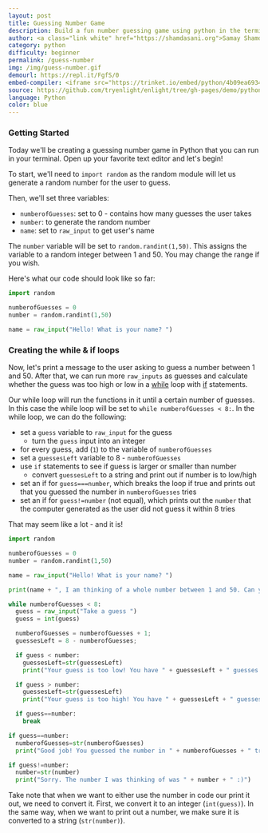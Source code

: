 ```yaml
---
layout: post
title: Guessing Number Game
description: Build a fun number guessing game using python in the terminal
author: <a class="link white" href="https://shamdasani.org">Samay Shamdasani</a>
category: python
difficulty: beginner
permalink: /guess-number
img: /img/guess-number.gif
demourl: https://repl.it/FgfS/0
embed-compiler: <iframe src="https://trinket.io/embed/python/4b09ea6934" width="100%" height="356" frameborder="0" marginwidth="0" marginheight="0" allowfullscreen></iframe>
source: https://github.com/tryenlight/enlight/tree/gh-pages/demo/python/guess-number
language: Python
color: blue
---
```


### Getting Started

Today we'll be creating a guessing number game in Python that you can run in your terminal. Open up your favorite text editor and let's begin!

To start, we'll need to ```import random``` as the random module will let us generate a random number for the user to guess.

Then, we'll set three variables:
- ```numberofGuesses```: set to 0 - contains how many guesses the user takes
- ```number```: to generate the random number
- ```name```: set to ```raw_input``` to get user's name

The ```number``` variable will be set to ```random.randint(1,50)```. This assigns the variable to a random integer between 1 and 50. You may change the range
if you wish.

Here's what our code should look like so far:

```python
import random

numberofGuesses = 0
number = random.randint(1,50)

name = raw_input("Hello! What is your name? ")
```


### Creating the while & if loops

Now, let's print a message to the user asking to guess a number between 1 and 50. After that, we can run more ```raw_inputs``` as guesses and calculate whether the guess was too high or low in a [while](https://docs.python.org/2/reference/compound_stmts.html#the-while-statement) loop with [if](https://docs.python.org/2/reference/compound_stmts.html#the-if-statement) statements.

Our while loop will run the functions in it until a certain number of guesses. In this case the while loop will be set to ```while numberofGuesses < 8:```.
In the while loop, we can do the following:
- set a ```guess``` variable to ```raw_input``` for the guess
  - turn the ```guess``` input into an integer
- for every guess, add (```1```) to the variable of ```numberofGuesses```
- set a ```guessesLeft``` variable to 8 - ```numberofGuesses```
- use ```if``` statements to see if guess is larger or smaller than number
  - convert ```guessesLeft``` to a string and print out if number is to low/high
- set an if for ```guess===number```, which breaks the loop if true and prints out that you guessed the number in ```numberofGuesses``` tries
- set an if for ```guess!=number``` (not equal), which prints out the ```number``` that the computer generated as the user did not guess it within 8 tries

That may seem like a lot - and it is!

```python
import random

numberofGuesses = 0
number = random.randint(1,50)

name = raw_input("Hello! What is your name? ")

print(name + ", I am thinking of a whole number between 1 and 50. Can you guess what it is?")

while numberofGuesses < 8:
  guess = raw_input("Take a guess ")
  guess = int(guess)

  numberofGuesses = numberofGuesses + 1;
  guessesLeft = 8 - numberofGuesses;

  if guess < number:
    guessesLeft=str(guessesLeft)
    print("Your guess is too low! You have " + guessesLeft + " guesses left")

  if guess > number:
    guessesLeft=str(guessesLeft)
    print("Your guess is too high! You have " + guessesLeft + " guesses left")

  if guess==number:
    break

if guess==number:
  numberofGuesses=str(numberofGuesses)
  print("Good job! You guessed the number in " + numberofGuesses + " tries :)")

if guess!=number:
  number=str(number)
  print("Sorry. The number I was thinking of was " + number + " :)")
```


Take note that when we want to either use the number in code our print it out, we need to convert it. First, we convert it to an integer (```int(guess)```). In the same way, when we want to print out a number, we make sure it is converted to a string (```str(number)```).
